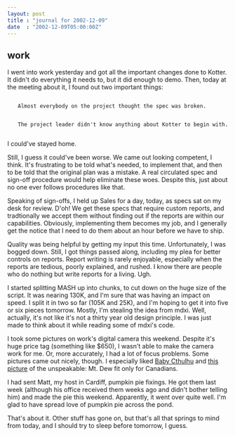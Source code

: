 ```yaml
---
layout: post
title : "journal for 2002-12-09"
date  : "2002-12-09T05:00:00Z"
---
```



## work

I went into work yesterday and got all the important changes done to Kotter. It didn't do everything it needs to, but it did enough to demo.  Then, today at the meeting about it, I found out two important things:

<ol>
<pre><code>	<li>Almost everybody on the project thought the spec was broken.</li>
	<li>The project leader didn't know anything about Kotter to begin with.</li>
</code></pre>

</ol>

I could've stayed home.

Still, I guess it could've been worse.  We came out looking competent, I think. It's frustrating to be told what's needed, to implement that, and then to be told that the original plan was a mistake.  A real circulated spec and sign-off procedure would help eliminate these woes.  Despite this, just about no one ever follows procedures like that.

Speaking of sign-offs, I held up Sales for a day, today, as specs sat on my desk for review.  D'oh!  We get these specs that require custom reports, and tradtionally we accept them without finding out if the reports are within our capabilities.  Obviously, implementing them becomes my job, and I generally get the notice that I need to do them about an hour before we have to ship.

Quality was being helpful by getting my input this time.  Unfortunately, I was bogged down.  Still, I got things passed along, including my plea for better controls on reports.  Report writing is rarely enjoyable, especially when the reports are tedious, poorly explained, and rushed.  I know there are people who do nothing but write reports for a living.  Ugh.

I started splitting MASH up into chunks, to cut down on the huge size of the script.  It was nearing 130K, and I'm sure that was having an impact on speed. I split it in two so far (105K and 25K), and I'm hoping to get it into five or six pieces tomorrow.  Mostly, I'm stealing the idea from mdxi.  Well, actually, it's not like it's not a thirty year old design principle.  I was just made to think about it while reading some of mdxi's code.

I took some pictures on work's digital camera this weekend.  Despite it's huge price tag (something like $650), I wasn't able to make the camera work for me. Or, more accurately, I had a lot of focus problems.  Some pictures came out nicely, though.  I especially liked <a href='/images/misc/cthulhu.html'>Baby Cthulhu</a> and <a href='/images/misc/cf_mtdew.html'>this picture</a> of the unspeakable: Mt. Dew fit only for Canadians.

I had sent Matt, my host in Cardiff, pumpkin pie fixings.  He got them last week (although his office received them weeks ago and didn't bother telling him) and made the pie this weekend.  Apparently, it went over quite well.  I'm glad to have spread love of pumpkin pie across the pond.

That's about it.  Other stuff has gone on, but that's all that springs to mind from today, and I should try to sleep before tomorrow, I guess.

